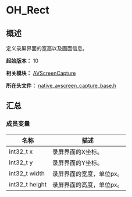 # OH_Rect

## 概述

定义录屏界面的宽高以及画面信息。

**起始版本：** 10

**相关模块：** [AVScreenCapture](capi-avscreencapture.md)

**所在头文件：** [native_avscreen_capture_base.h](capi-native-avscreen-capture-base-h.md)

## 汇总

### 成员变量

| 名称 | 描述 |
| -- | -- |
| int32_t x | 录屏界面的X坐标。 |
| int32_t y | 录屏界面的Y坐标。 |
| int32_t width | 录屏界面的宽度，单位px。 |
| int32_t height | 录屏界面的高度，单位px。 |


